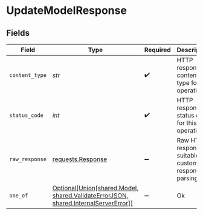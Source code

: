 # UpdateModelResponse


## Fields

| Field                                                                                                                                     | Type                                                                                                                                      | Required                                                                                                                                  | Description                                                                                                                               |
| ----------------------------------------------------------------------------------------------------------------------------------------- | ----------------------------------------------------------------------------------------------------------------------------------------- | ----------------------------------------------------------------------------------------------------------------------------------------- | ----------------------------------------------------------------------------------------------------------------------------------------- |
| `content_type`                                                                                                                            | *str*                                                                                                                                     | :heavy_check_mark:                                                                                                                        | HTTP response content type for this operation                                                                                             |
| `status_code`                                                                                                                             | *int*                                                                                                                                     | :heavy_check_mark:                                                                                                                        | HTTP response status code for this operation                                                                                              |
| `raw_response`                                                                                                                            | [requests.Response](https://requests.readthedocs.io/en/latest/api/#requests.Response)                                                     | :heavy_minus_sign:                                                                                                                        | Raw HTTP response; suitable for custom response parsing                                                                                   |
| `one_of`                                                                                                                                  | [Optional[Union[shared.Model, shared.ValidateErrorJSON, shared.InternalServerError]]](../../models/operations/updatemodelresponsebody.md) | :heavy_minus_sign:                                                                                                                        | Ok                                                                                                                                        |